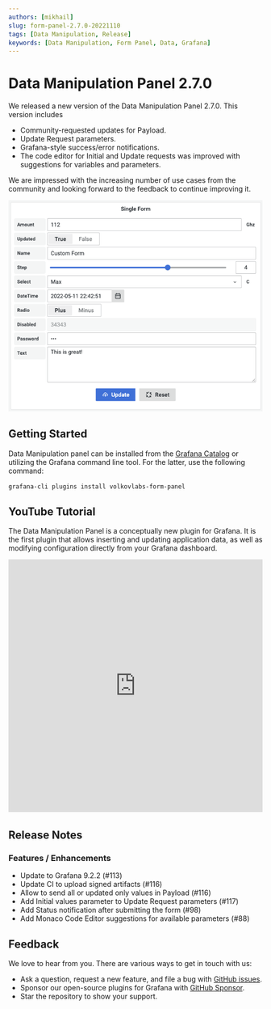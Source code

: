 ```yaml
---
authors: [mikhail]
slug: form-panel-2.7.0-20221110
tags: [Data Manipulation, Release]
keywords: [Data Manipulation, Form Panel, Data, Grafana]
---
```


# Data Manipulation Panel 2.7.0

We released a new version of the Data Manipulation Panel 2.7.0. This version includes

- Community-requested updates for Payload.
- Update Request parameters.
- Grafana-style success/error notifications.
- The code editor for Initial and Update requests was improved with suggestions for variables and parameters.

<!--truncate-->

We are impressed with the increasing number of use cases from the community and looking forward to the feedback to continue improving it.

![Panel](panel.png)

## Getting Started

Data Manipulation panel can be installed from the [Grafana Catalog](https://grafana.com/grafana/plugins/volkovlabs-form-panel/) or utilizing the Grafana command line tool. For the latter, use the following command:

```bash
grafana-cli plugins install volkovlabs-form-panel
```

## YouTube Tutorial

The Data Manipulation Panel is a conceptually new plugin for Grafana. It is the first plugin that allows inserting and updating application data, as well as modifying configuration directly from your Grafana dashboard.

<iframe width="100%" height="500" src="https://www.youtube.com/embed/DXALVG8GijM" title="Data Manipulation Plugin for Grafana | Manual data entering and User input into Dashboard" frameBorder="0" allow="accelerometer; autoplay; clipboard-write; encrypted-media; gyroscope; picture-in-picture" allowFullScreen></iframe>

## Release Notes

### Features / Enhancements

- Update to Grafana 9.2.2 (#113)
- Update CI to upload signed artifacts (#116)
- Allow to send all or updated only values in Payload (#116)
- Add Initial values parameter to Update Request parameters (#117)
- Add Status notification after submitting the form (#98)
- Add Monaco Code Editor suggestions for available parameters (#88)

## Feedback

We love to hear from you. There are various ways to get in touch with us:

- Ask a question, request a new feature, and file a bug with [GitHub issues](https://github.com/volkovlabs/volkovlabs-form-panel/issues/new/choose).
- Sponsor our open-source plugins for Grafana with [GitHub Sponsor](https://github.com/sponsors/VolkovLabs).
- Star the repository to show your support.
